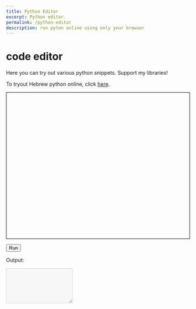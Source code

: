 ```yaml
---
title: Python Editor
excerpt: Python editor.
permalink: /python-editor
description: run pyton online using only your browser
---
```

<head>
  <link rel="stylesheet" data-name="vs/editor/editor.main" href="https://cdnjs.cloudflare.com/ajax/libs/monaco-editor/0.29.1/min/vs/editor/editor.main.min.css">
  <link rel="stylesheet" type="text/css" href="/assets/css/python-editor.css">

  <script src="https://cdn.jsdelivr.net/pyodide/v0.24.1/full/pyodide.js"></script>
  <script>
    var require = {
        paths: {
            'vs': 'https://cdnjs.cloudflare.com/ajax/libs/monaco-editor/0.29.1/min/vs'
        }
    }
  </script>
  <script src="https://cdnjs.cloudflare.com/ajax/libs/monaco-editor/0.29.1/min/vs/loader.min.js"></script>
  <script src="https://cdnjs.cloudflare.com/ajax/libs/monaco-editor/0.29.1/min/vs/editor/editor.main.nls.js"></script>
  <script src="https://cdnjs.cloudflare.com/ajax/libs/monaco-editor/0.29.1/min/vs/editor/editor.main.js"></script>
  <script src="https://cdnjs.cloudflare.com/ajax/libs/monaco-editor/0.29.1/min/vs/basic-languages/python/python.js"></script>
  
</head>

# code editor
Here you can try out various python snippets. Support my libraries!

To tryout Hebrew python online, click [here](/python-editor/?hebrew_mode=1&code=%22%22%22%0AThe%20equal%20code%20section%20(roughly)%20in%20English%3A%0A%0Aimport%20hepy.random%20as%20random%3A%0Aprint(%22hello%20world%22)%0Aprint(%22Number%20between%201%20and%20100%3A%22)%3A%0Aprint(random.random_number(1%2C100))%0A%22%22%22%0A%0A%D7%99%D7%91%D7%90%20%D7%91%D7%A0%D7%95%D7%99.%D7%90%D7%A7%D7%A8%D7%90%D7%99%20%D7%91%D7%AA%D7%95%D7%A8%20%D7%90%D7%A7%D7%A8%D7%90%D7%99%0A%0A%D7%94%D7%A8%D7%90%D7%94(%22%D7%A9%D7%9C%D7%95%D7%9D%20%D7%A2%D7%95%D7%9C%D7%9D%22)%0A%D7%94%D7%A8%D7%90%D7%94(%22%D7%9E%D7%A1%D7%A4%D7%A8%20%D7%91%D7%99%D7%9F%201%20%D7%9C%20100%22)%0A%D7%94%D7%A8%D7%90%D7%94(%D7%90%D7%A7%D7%A8%D7%90%D7%99.%D7%9E%D7%A1%D7%A4%D7%A8_%D7%90%D7%A7%D7%A8%D7%90%D7%99(1%2C100))%0A%0A).

<body>

<div id="code-editor-div">
  <div id="container" style="height: 400px; border: 1px solid black;"></div>
  <p><button id="run" class="button">Run</button></p>
  <div>Output:</div>
  <p> <textarea id="output" class="output-textarea" rows="6" disabled></textarea></p>
  <div id="code-error" class="error-message"></div>
</div>
<script src="/assets/js/python-editor.js"></script>
</body>

